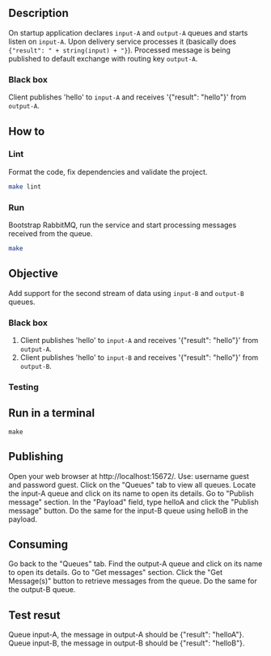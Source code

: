 ## Description

On startup application declares `input-A` and `output-A` queues and starts listen on `input-A`.
Upon delivery service processes it (basically does `{"result": " + string(input) + "}`).
Processed message is being published to default exchange with routing key `output-A`.

### Black box
Client publishes 'hello' to `input-A` and receives '{"result": "hello"}' from `output-A`.


## How to

### Lint
Format the code, fix dependencies and validate the project.
```bash
make lint
```

### Run
Bootstrap RabbitMQ, run the service and start processing messages received from the queue.
```bash
make
```

## Objective

Add support for the second stream of data using `input-B` and `output-B` queues.

### Black box
1. Client publishes 'hello' to `input-A` and receives '{"result": "hello"}' from `output-A`.
2. Client publishes 'hello' to `input-B` and receives '{"result": "hello"}' from `output-B`.


### Testing
## Run in a terminal
`make`

## Publishing
Open your web browser at http://localhost:15672/.
Use: username guest and password guest.
Click on the "Queues" tab to view all queues.
Locate the input-A queue and click on its name to open its details.
Go to "Publish message" section.
In the "Payload" field, type helloA and click the "Publish message" button.
Do the same for the input-B queue using helloB in the payload.

## Consuming
Go back to the "Queues" tab.
Find the output-A queue and click on its name to open its details.
Go to "Get messages" section.
Click the "Get Message(s)" button to retrieve messages from the queue.
Do the same for the output-B queue.

## Test resut
Queue input-A, the message in output-A should be {"result": "helloA"}.
Queue input-B, the message in output-B should be {"result": "helloB"}.